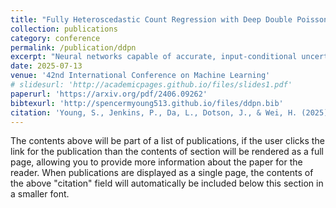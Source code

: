 ```yaml
---
title: "Fully Heteroscedastic Count Regression with Deep Double Poisson Networks"
collection: publications
category: conference
permalink: /publication/ddpn
excerpt: "Neural networks capable of accurate, input-conditional uncertainty representation are essential for real-world AI systems. Deep ensembles of Gaussian networks have proven highly effective for continuous regression due to their ability to flexibly represent aleatoric uncertainty via unrestricted heteroscedastic variance, which in turn enables accurate epistemic uncertainty estimation. However, no analogous approach exists for count regression, despite many important applications. To address this gap, we propose the Deep Double Poisson Network (DDPN), a novel neural discrete count regression model that outputs the parameters of the Double Poisson distribution, enabling arbitrarily high or low predictive aleatoric uncertainty for count data and improving epistemic uncertainty estimation when ensembled. We formalize and prove that DDPN exhibits robust regression properties similar to heteroscedastic Gaussian models via learnable loss attenuation, and introduce a simple loss modification to control this behavior. Experiments on diverse datasets demonstrate that DDPN outperforms current baselines in accuracy, calibration, and out-of-distribution detection, establishing a new state-of-the-art in deep count regression."
date: 2025-07-13
venue: '42nd International Conference on Machine Learning'
# slidesurl: 'http://academicpages.github.io/files/slides1.pdf'
paperurl: 'https://arxiv.org/pdf/2406.09262'
bibtexurl: 'http://spencermyoung513.github.io/files/ddpn.bib'
citation: 'Young, S., Jenkins, P., Da, L., Dotson, J., & Wei, H. (2025). &quot;Fully Heteroscedastic Count Regression with Deep Double Poisson Networks.&quot; <i>42nd International Conference on Machine Learning</i>.'
---
```

The contents above will be part of a list of publications, if the user clicks the link for the publication than the contents of section will be rendered as a full page, allowing you to provide more information about the paper for the reader. When publications are displayed as a single page, the contents of the above "citation" field will automatically be included below this section in a smaller font.
